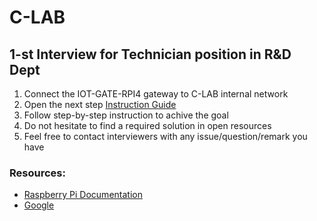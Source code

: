 # C-LAB
## 1-st Interview for Technician position in R&D Dept

1. Connect the IOT-GATE-RPI4 gateway to C-LAB internal network
3. Open the next step [Instruction Guide](http://192.168.10.106/mediawiki/index.php/IOT-GATE-RPI4:_Training_Tasks)
4. Follow step-by-step instruction to achive the goal
5. Do not hesitate to find a required solution in open resources
6. Feel free to contact interviewers with any issue/question/remark you have

### Resources:
* [Raspberry Pi Documentation](https://www.raspberrypi.com/documentation/computers/raspberry-pi.html)
* [Google](https://www.google.com/)
